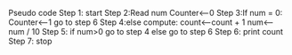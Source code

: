 Pseudo code
Step 1: start
   Step 2:Read num
               Counter<--0
   Step 3:If num = 0:
              Counter<--1
              go to step 6
   Step 4:else compute:
        count<--count + 1
        num<-- num / 10
  Step 5: if num>0
              go to step 4
               else go to step 6 
   Step 6: print count
   Step 7: stop
